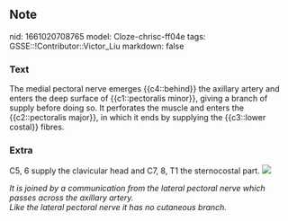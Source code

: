 ## Note
nid: 1661020708765
model: Cloze-chrisc-ff04e
tags: GSSE::!Contributor::Victor_Liu
markdown: false

### Text
<div>
  The medial pectoral nerve emerges {{c4::behind}} the axillary
  artery and enters the deep surface of {{c1::pectoralis minor}},
  giving a branch of supply before doing so. It perforates the
  muscle and enters the {{c2::pectoralis major}}, in which it ends
  by supplying the {{c3::lower costal}} fibres.
</div>

### Extra
C5, 6 supply the clavicular head and C7, 8, T1 the sternocostal
part. <img src= 
"3-s2.0-B9780323509510000554-f055-001-9780323509510.jpg">
<div>
  <i>It is joined by a communication from the lateral pectoral
  nerve which passes across the axillary artery.</i>
</div>
<div>
  <i>Like the lateral pectoral</i> <i>nerve it has no cutaneous
  branch.</i>
</div>
